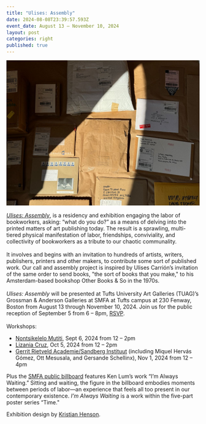 ```yaml
---
title: "Ulises: Assembly"
date: 2024-08-08T23:39:57.593Z
event_date: August 13 – November 10, 2024
layout: post
categories: right
published: true
---
```

![](/assets/img/assembly.jpg)

*[Ulises: Assembly](https://ulises.us14.list-manage.com/track/click?u=58562cf5d1b76bc24d9c433ec&id=becf6ad86f&e=ec5e67d9bd)*, is a residency and exhibition engaging the labor of bookworkers, asking: “what do you do?” as a means of delving into the printed matters of art publishing today. The result is a sprawling, multi-tiered physical manifestation of labor, friendships, conviviality, and collectivity of bookworkers as a tribute to our chaotic communality.\
\
It involves and begins with an invitation to hundreds of artists, writers, publishers, printers and other makers, to contribute some sort of published work. Our call and assembly project is inspired by Ulises Carrión’s invitation of the same order to send books, "the sort of books that you make," to his Amsterdam-based bookshop Other Books & So in the 1970s.\
\
*Ulises: Assembly* will be presented at Tufts University Art Galleries (TUAG)’s Grossman & Anderson Galleries at SMFA at Tufts campus at 230 Fenway, Boston from August 13 through November 10, 2024. Join us for the public reception of September 5 from 6 – 8pm, [RSVP](https://ulises.us14.list-manage.com/track/click?u=58562cf5d1b76bc24d9c433ec&id=f3e9ae8a28&e=ec5e67d9bd).\
\
W﻿orkshops:

* [Nontsikelelo Mutiti](https://artgalleries.tufts.edu/events/170-workshop-ulises-x-nontsikelelo-mutiti),﻿ S﻿ept 6, 2024 f﻿rom 12 – 2pm
* [﻿Lizania Cruz](https://artgalleries.tufts.edu/events/172-workshop-ulises-x-lizania-cruz),﻿ O﻿ct 5, 2024 from 12 – 2pm
* [Gerrit Rietveld Academie/Sandberg Instituut](https://artgalleries.tufts.edu/events/176-workshop-ulises-x-bb-workshop-gerrit-rietveld-academie-sandberg-instituut) (including Miquel Hervás Gómez, Ott Mesusala, and Gersande Schellinx), N﻿ov 1, 2024 from 12 – 4pm

Plus the [SMFA public billboard](https://ulises.us14.list-manage.com/track/click?u=58562cf5d1b76bc24d9c433ec&id=3c211f83e4&e=ec5e67d9bd) features Ken Lum’s work “I’m Always Waiting.” Sitting and waiting, the figure in the billboard embodies moments between periods of labor—an experience that feels all too present in our contemporary existence. *I’m Always Waiting* is a work within the five-part poster series “Time." 

E﻿xhibition design by [Kristian Henson](https://www.instagram.com/kristian_henson/).